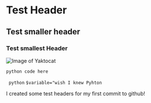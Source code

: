# Test Header

## Test smaller header

### Test smallest Header







![Image of Yaktocat](https://octodex.github.com/images/yaktocat.png)












```python code here```




``` python```
```$variable="wish I knew Pyhton```











I created some test headers for my first commit to github!

